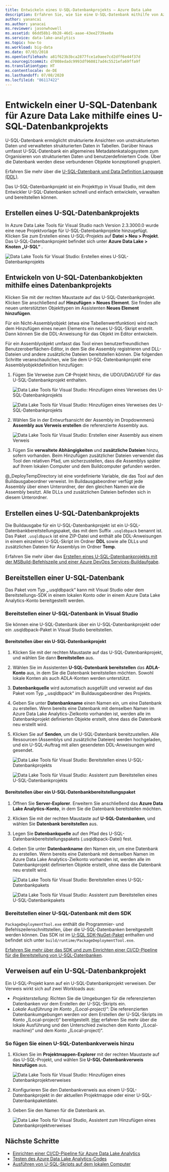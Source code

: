 ```yaml
---
title: Entwickeln eines U-SQL-Datenbankprojekts – Azure Data Lake
description: Erfahren Sie, wie Sie eine U-SQL-Datenbank mithilfe von Azure Data Lake Tools für Visual Studio entwickeln.
author: yanancai
ms.author: yanacai
ms.reviewer: jasonwhowell
ms.assetid: 66dd58b1-0b28-46d1-aaae-43ee2739ae0a
ms.service: data-lake-analytics
ms.topic: how-to
ms.workload: big-data
ms.date: 07/03/2018
ms.openlocfilehash: a81f623b3bca2877fce1a9aee7cd2dff6e44f37d
ms.sourcegitcommit: d7008edadc9993df960817ad4c5521efa69ffa9f
ms.translationtype: HT
ms.contentlocale: de-DE
ms.lasthandoff: 07/08/2020
ms.locfileid: "86117422"
---
```

# <a name="use-a-u-sql-database-project-to-develop-a-u-sql-database-for-azure-data-lake"></a>Entwickeln einer U-SQL-Datenbank für Azure Data Lake mithilfe eines U-SQL-Datenbankprojekts

U-SQL-Datenbank ermöglicht strukturierte Ansichten von unstrukturierten Daten und verwalteten strukturierten Daten in Tabellen. Darüber hinaus umfasst U-SQL-Datenbank ein allgemeines Metadatenkatalogsystem zum Organisieren von strukturierten Daten und benutzerdefiniertem Code. Über die Datenbank werden diese verbundenen Objekte konzeptionell gruppiert.

Erfahren Sie mehr über die [U-SQL-Datenbank und Data Definition Language (DDL)](/u-sql/data-definition-language-ddl-statements). 

Das U-SQL-Datenbankprojekt ist ein Projekttyp in Visual Studio, mit dem Entwickler U-SQL-Datenbanken schnell und einfach entwickeln, verwalten und bereitstellen können.

## <a name="create-a-u-sql-database-project"></a>Erstellen eines U-SQL-Datenbankprojekts

In Azure Data Lake Tools für Visual Studio nach Version 2.3.3000.0 wurde eine neue Projektvorlage für U-SQL-Datenbankprojekte hinzugefügt. Klicken Sie zum Erstellen eines U-SQL-Projekts auf **Datei > Neu > Projekt**. Das U-SQL-Datenbankprojekt befindet sich unter **Azure Data Lake > Knoten „U-SQL“** .

![Data Lake Tools für Visual Studio: Erstellen eines U-SQL-Datenbankprojekts](./media/data-lake-analytics-data-lake-tools-develop-usql-database/data-lake-tools-create-usql-database-project-creation.png) 

## <a name="develop-u-sql-database-objects-by-using-a-database-project"></a>Entwickeln von U-SQL-Datenbankobjekten mithilfe eines Datenbankprojekts

Klicken Sie mit der rechten Maustaste auf das U-SQL-Datenbankprojekt. Klicken Sie anschließend auf **Hinzufügen > Neues Element**. Sie finden alle neuen unterstützten Objekttypen im Assistenten **Neues Element hinzufügen**. 

Für ein Nicht-Assemblyobjekt (etwa eine Tabellenwertfunktion) wird nach dem Hinzufügen eines neuen Elements ein neues U-SQL-Skript erstellt. Dann können Sie die DDL-Anweisung für das Objekt im Editor entwickeln.

Für ein Assemblyobjekt umfasst das Tool einen benutzerfreundlichen Benutzeroberflächen-Editor, in dem Sie die Assembly registrieren und DLL-Dateien und andere zusätzliche Dateien bereitstellen können. Die folgenden Schritte veranschaulichen, wie Sie dem U-SQL-Datenbankprojekt eine Assemblyobjektdefinition hinzufügen:

1.  Fügen Sie Verweise zum C#-Projekt hinzu, die UDO/UDAG/UDF für das U-SQL-Datenbankprojekt enthalten.

    ![Data Lake Tools für Visual Studio: Hinzufügen eines Verweises des U-SQL-Datenbankprojekts](./media/data-lake-analytics-data-lake-tools-develop-usql-database/data-lake-tools-add-project-reference.png) 

    ![Data Lake Tools für Visual Studio: Hinzufügen eines Verweises des U-SQL-Datenbankprojekts](./media/data-lake-analytics-data-lake-tools-develop-usql-database/data-lake-tools-add-project-reference-wizard.png)

2.  Wählen Sie in der Entwurfsansicht der Assembly im Dropdownmenü **Assembly aus Verweis erstellen** die referenzierte Assembly aus.

    ![Data Lake Tools für Visual Studio: Erstellen einer Assembly aus einem Verweis](./media/data-lake-analytics-data-lake-tools-develop-usql-database/data-lake-tools-create-assembly-from-reference.png)

3.  Fügen Sie **verwaltete Abhängigkeiten** und **zusätzliche Dateien** hinzu, sofern vorhanden. Beim Hinzufügen zusätzlicher Dateien verwendet das Tool den relativen Pfad, um sicherzustellen, dass die Assemblys später auf Ihrem lokalen Computer und dem Buildcomputer gefunden werden. 

@_DeployTempDirectory ist eine vordefinierte Variable, die das Tool auf den Buildausgabeordner verweist. Im Buildausgabeordner verfügt jede Assembly über einen Unterordner, der den gleichen Namen wie die Assembly besitzt. Alle DLLs und zusätzlichen Dateien befinden sich in diesem Unterordner. 
 
## <a name="build-a-u-sql-database-project"></a>Erstellen eines U-SQL-Datenbankprojekts

Die Buildausgabe für ein U-SQL-Datenbankprojekt ist ein U-SQL-Datenbankbereitstellungspaket, das mit dem Suffix `.usqldbpack` benannt ist. Das Paket `.usqldbpack` ist eine ZIP-Datei und enthält alle DDL-Anweisungen in einem einzelnen U-SQL-Skript im Ordner **DDL** sowie alle DLLs und zusätzlichen Dateien für Assemblys im Ordner **Temp**.

Erfahren Sie mehr über das [Erstellen eines U-SQL-Datenbankprojekts mit der MSBuild-Befehlszeile und einer Azure DevOps Services-Buildaufgabe](data-lake-analytics-cicd-overview.md).

## <a name="deploy-a-u-sql-database"></a>Bereitstellen einer U-SQL-Datenbank

Das Paket vom Typ „.usqldbpack“ kann mit Visual Studio oder dem Bereitstellungs-SDK in einem lokalen Konto oder in einem Azure Data Lake Analytics-Konto bereitgestellt werden. 

### <a name="deploy-a-u-sql-database-in-visual-studio"></a>Bereitstellen einer U-SQL-Datenbank in Visual Studio

Sie können eine U-SQL-Datenbank über ein U-SQL-Datenbankprojekt oder ein .usqldbpack-Paket in Visual Studio bereitstellen.

#### <a name="deploy-through-a-u-sql-database-project"></a>Bereitstellen über ein U-SQL-Datenbankprojekt

1.  Klicken Sie mit der rechten Maustaste auf das U-SQL-Datenbankprojekt, und wählen Sie dann **Bereitstellen** aus.
2.  Wählen Sie im Assistenten **U-SQL-Datenbank bereitstellen** das **ADLA-Konto** aus, in dem Sie die Datenbank bereitstellen möchten. Sowohl lokale Konten als auch ADLA-Konten werden unterstützt.
3.  **Datenbankquelle** wird automatisch ausgefüllt und verweist auf das Paket vom Typ „.usqldbpack“ im Buildausgabeordner des Projekts.
4.  Geben Sie unter **Datenbankname** einen Namen ein, um eine Datenbank zu erstellen. Wenn bereits eine Datenbank mit demselben Namen im Azure Data Lake Analytics-Zielkonto vorhanden ist, werden alle im Datenbankprojekt definierten Objekte erstellt, ohne dass die Datenbank neu erstellt wird.
5.  Klicken Sie auf **Senden**, um die U-SQL-Datenbank bereitzustellen. Alle Ressourcen (Assemblys und zusätzliche Dateien) werden hochgeladen, und ein U-SQL-Auftrag mit allen gesendeten DDL-Anweisungen wird gesendet.

    ![Data Lake Tools für Visual Studio: Bereitstellen eines U-SQL-Datenbankprojekts](./media/data-lake-analytics-data-lake-tools-develop-usql-database/data-lake-tools-deploy-usql-database-project.png)

    ![Data Lake Tools für Visual Studio: Assistent zum Bereitstellen eines U-SQL-Datenbankprojekts](./media/data-lake-analytics-data-lake-tools-develop-usql-database/data-lake-tools-deploy-usql-database-project-wizard.png)

#### <a name="deploy-through-a-u-sql-database-deployment-package"></a>Bereitstellen über ein U-SQL-Datenbankbereitstellungspaket

1.  Öffnen Sie **Server-Explorer**. Erweitern Sie anschließend das **Azure Data Lake Analytics-Konto**, in dem Sie die Datenbank bereitstellen möchten.
2.  Klicken Sie mit der rechten Maustaste auf **U-SQL-Datenbanken**, und wählen Sie **Datenbank bereitstellen** aus.
3.  Legen Sie **Datenbankquelle** auf den Pfad des U-SQL-Datenbankbereitstellungspakets (.usqldbpack-Datei) fest.
4.  Geben Sie unter **Datenbankname** den Namen ein, um eine Datenbank zu erstellen. Wenn bereits eine Datenbank mit demselben Namen im Azure Data Lake Analytics-Zielkonto vorhanden ist, werden alle im Datenbankprojekt definierten Objekte erstellt, ohne dass die Datenbank neu erstellt wird.

    ![Data Lake Tools für Visual Studio: Bereitstellen eines U-SQL-Datenbankpakets](./media/data-lake-analytics-data-lake-tools-develop-usql-database/data-lake-tools-deploy-usql-database-package.png)

    ![Data Lake Tools für Visual Studio: Assistent zum Bereitstellen eines U-SQL-Datenbankpakets](./media/data-lake-analytics-data-lake-tools-develop-usql-database/data-lake-tools-deploy-usql-database-package-wizard.png)
  
### <a name="deploy-u-sql-database-by-using-the-sdk"></a>Bereitstellen einer U-SQL-Datenbank mit dem SDK

`PackageDeploymentTool.exe` enthält die Programmier- und Befehlszeilenschnittstellen, über die U-SQL-Datenbanken bereitgestellt werden können. Das SDK ist im [U-SQL SDK-NuGet-Paket](https://www.nuget.org/packages/Microsoft.Azure.DataLake.USQL.SDK/) enthalten und befindet sich unter `build/runtime/PackageDeploymentTool.exe`.

[Erfahren Sie mehr über das SDK und zum Einrichten einer CI/CD-Pipeline für die Bereitstellung von U-SQL-Datenbanken](data-lake-analytics-cicd-overview.md).

## <a name="reference-a-u-sql-database-project"></a>Verweisen auf ein U-SQL-Datenbankprojekt

Ein U-SQL-Projekt kann auf ein U-SQL-Datenbankprojekt verweisen. Der Verweis wirkt sich auf zwei Workloads aus:

- *Projekterstellung:* Richten Sie die Umgebungen für die referenzierten Datenbanken vor dem Erstellen der U-SQL-Skripts ein. 
- *Lokale Ausführung im Konto „(Local-project)“:* Die referenzierten Datenbankumgebungen werden vor dem Erstellen der U-SQL-Skripts im Konto „(Local-project)“ bereitgestellt. [Hier](data-lake-analytics-data-lake-tools-local-run.md) erfahren Sie mehr über die lokale Ausführung und den Unterschied zwischen dem Konto „(Local-machine)“ und dem Konto „(Local-project)“.

### <a name="how-to-add-a-u-sql-database-reference"></a>So fügen Sie einen U-SQL-Datenbankverweis hinzu

1. Klicken Sie im **Projektmappen-Explorer** mit der rechten Maustaste auf das U-SQL-Projekt, und wählen Sie **U-SQL-Datenbankverweis hinzufügen** aus.

    ![Data Lake Tools für Visual Studio: Hinzufügen eines Datenbankprojektverweises](./media/data-lake-analytics-data-lake-tools-develop-usql-database/data-lake-tools-add-database-project-reference.png)

2. Konfigurieren Sie den Datenbankverweis aus einem U-SQL-Datenbankprojekt in der aktuellen Projektmappe oder einer U-SQL-Datenbankpaketdatei.
3. Geben Sie den Namen für die Datenbank an.

    ![Data Lake Tools für Visual Studio, Assistent zum Hinzufügen eines Datenbankprojektverweises](./media/data-lake-analytics-data-lake-tools-develop-usql-database/data-lake-tools-add-database-project-reference-wizard.png)

## <a name="next-steps"></a>Nächste Schritte

- [Einrichten einer CI/CD-Pipeline für Azure Data Lake Analytics](data-lake-analytics-cicd-overview.md)
- [Testen des Azure Data Lake Analytics-Codes](data-lake-analytics-cicd-test.md)
- [Ausführen von U-SQL-Skripts auf dem lokalen Computer](data-lake-analytics-data-lake-tools-local-run.md)
